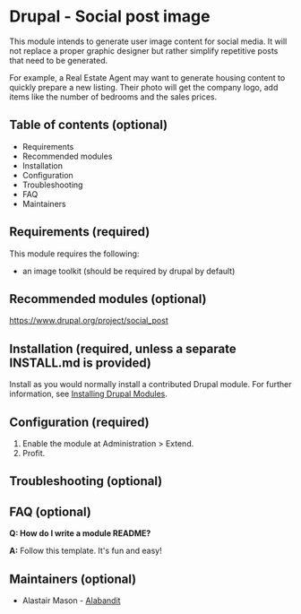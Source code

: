 # Drupal - Social post image

This module intends to generate user image content for social media. It will not replace a proper graphic designer but rather simplify repetitive posts that need to be generated.  
  
For example, a Real Estate Agent may want to generate housing content to quickly prepare a new listing. Their photo will get the company logo, add items like the number of bedrooms and the sales prices.  

## Table of contents (optional)

- Requirements
- Recommended modules
- Installation
- Configuration
- Troubleshooting
- FAQ
- Maintainers

## Requirements (required)

This module requires the following:  

- an image toolkit (should be required by drupal by default)  
  

## Recommended modules (optional)

https://www.drupal.org/project/social_post


## Installation (required, unless a separate INSTALL.md is provided)

Install as you would normally install a contributed Drupal module. For further information, see [Installing Drupal Modules](https://www.drupal.org/docs/extending-drupal/installing-drupal-modules).


## Configuration (required)

1. Enable the module at Administration > Extend.
1. Profit.


## Troubleshooting (optional)


## FAQ (optional)

**Q: How do I write a module README?**

**A:** Follow this template. It's fun and easy!


## Maintainers (optional)

- Alastair Mason - [Alabandit](https://git.drupalcode.org/Alabandit)